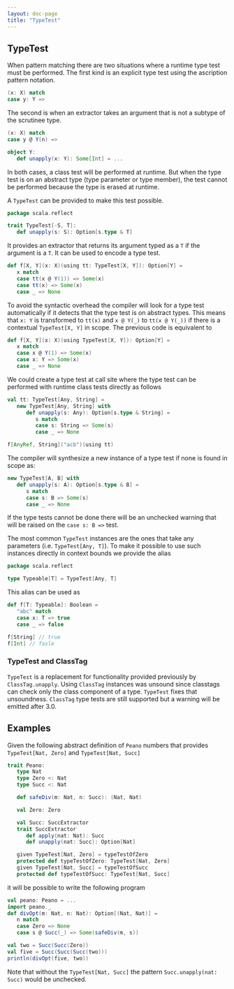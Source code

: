 ```yaml
---
layout: doc-page
title: "TypeTest"
---
```


TypeTest
--------

When pattern matching there are two situations where a runtime type test must be performed.
The first kind is an explicit type test using the ascription pattern notation.
```scala
(x: X) match
case y: Y =>
```
The second is when an extractor takes an argument that is not a subtype of the scrutinee type.
```scala
(x: X) match
case y @ Y(n) =>

object Y:
   def unapply(x: Y): Some[Int] = ...
```

In both cases, a class test will be performed at runtime.
But when the type test is on an abstract type (type parameter or type member), the test cannot be performed because the type is erased at runtime.

A `TypeTest` can be provided to make this test possible.

```scala
package scala.reflect

trait TypeTest[-S, T]:
   def unapply(s: S): Option[s.type & T]
```

It provides an extractor that returns its argument typed as a `T` if the argument is a `T`.
It can be used to encode a type test.
```scala
def f[X, Y](x: X)(using tt: TypeTest[X, Y]): Option[Y] =
   x match
   case tt(x @ Y(1)) => Some(x)
   case tt(x) => Some(x)
   case _ => None
```

To avoid the syntactic overhead the compiler will look for a type test automatically if it detects that the type test is on abstract types.
This means that `x: Y` is transformed to `tt(x)` and `x @ Y(_)` to `tt(x @ Y(_))` if there is a contextual `TypeTest[X, Y]` in scope.
The previous code is equivalent to

```scala
def f[X, Y](x: X)(using TypeTest[X, Y]): Option[Y] =
   x match
   case x @ Y(1) => Some(x)
   case x: Y => Some(x)
   case _ => None
```

We could create a type test at call site where the type test can be performed with runtime class tests directly as follows

```scala
val tt: TypeTest[Any, String] =
   new TypeTest[Any, String] with
      def unapply(s: Any): Option[s.type & String] =
         s match
         case s: String => Some(s)
         case _ => None

f[AnyRef, String]("acb")(using tt)
```

The compiler will synthesize a new instance of a type test if none is found in scope as:
```scala
new TypeTest[A, B] with
   def unapply(s: A): Option[s.type & B] =
      s match
      case s: B => Some(s)
      case _ => None
```
If the type tests cannot be done there will be an unchecked warning that will be raised on the `case s: B =>` test.

The most common `TypeTest` instances are the ones that take any parameters (i.e. `TypeTest[Any, T]`).
To make it possible to use such instances directly in context bounds we provide the alias
```scala
package scala.reflect

type Typeable[T] = TypeTest[Any, T]
```

This alias can be used as

```scala
def f[T: Typeable]: Boolean =
   "abc" match
   case x: T => true
   case _ => false

f[String] // true
f[Int] // fasle
```

### TypeTest and ClassTag
`TypeTest` is a replacement for functionality provided previously by `ClassTag.unapply`.
Using `ClassTag` instances was unsound since classtags can check only the class component of a type.
`TypeTest` fixes that unsoundness.
`ClassTag` type tests are still supported but a warning will be emitted after 3.0.


Examples
--------

Given the following abstract definition of `Peano` numbers that provides `TypeTest[Nat, Zero]` and `TypeTest[Nat, Succ]`

```scala
trait Peano:
   type Nat
   type Zero <: Nat
   type Succ <: Nat

   def safeDiv(m: Nat, n: Succ): (Nat, Nat)

   val Zero: Zero

   val Succ: SuccExtractor
   trait SuccExtractor
      def apply(nat: Nat): Succ
      def unapply(nat: Succ): Option[Nat]

   given TypeTest[Nat, Zero] = typeTestOfZero
   protected def typeTestOfZero: TypeTest[Nat, Zero]
   given TypeTest[Nat, Succ] = typeTestOfSucc
   protected def typeTestOfSucc: TypeTest[Nat, Succ]
```

it will be possible to write the following program

```scala
val peano: Peano = ...
import peano._
def divOpt(m: Nat, n: Nat): Option[(Nat, Nat)] =
   n match
   case Zero => None
   case s @ Succ(_) => Some(safeDiv(m, s))

val two = Succ(Succ(Zero))
val five = Succ(Succ(Succ(two)))
println(divOpt(five, two))
```

Note that without the `TypeTest[Nat, Succ]` the pattern `Succ.unapply(nat: Succ)` would be unchecked.
